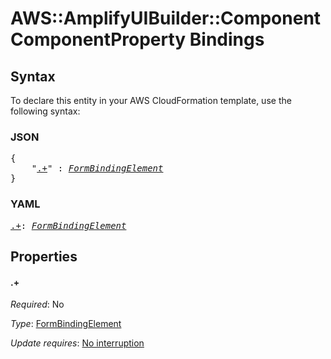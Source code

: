 # AWS::AmplifyUIBuilder::Component ComponentProperty Bindings

## Syntax

To declare this entity in your AWS CloudFormation template, use the following syntax:

### JSON

<pre>
{
    "<a href="#.+" title=".+">.+</a>" : <i><a href="formbindingelement.md">FormBindingElement</a></i>
}
</pre>

### YAML

<pre>
<a href="#.+" title=".+">.+</a>: <i><a href="formbindingelement.md">FormBindingElement</a></i>
</pre>

## Properties

#### \.+

_Required_: No

_Type_: <a href="formbindingelement.md">FormBindingElement</a>

_Update requires_: [No interruption](https://docs.aws.amazon.com/AWSCloudFormation/latest/UserGuide/using-cfn-updating-stacks-update-behaviors.html#update-no-interrupt)
